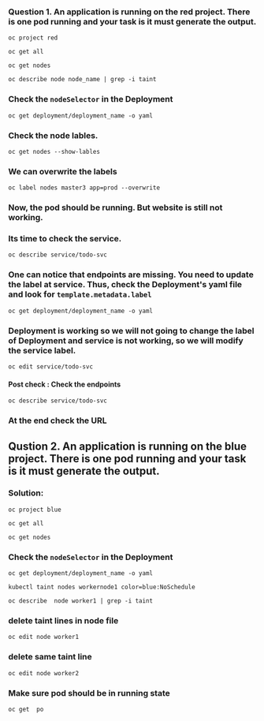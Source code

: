 ### Question 1. An application is running on the red project. There is one pod running and your task is it must generate the output.

```
oc project red
```
```
oc get all
```

```
oc get nodes
```

```
oc describe node node_name | grep -i taint
```

### Check the `nodeSelector` in the Deployment
```
oc get deployment/deployment_name -o yaml 
```

### Check the node lables.
```
oc get nodes --show-lables
```

### We can overwrite the labels 

```
oc label nodes master3 app=prod --overwrite 
```

### Now, the pod should be running. But website is still not working. 
### Its time to check the service.

```
oc describe service/todo-svc
```

### One can notice that endpoints are missing. You need to update the label at service. Thus, check the Deployment's yaml file and look for `template.metadata.label`

```
oc get deployment/deployment_name -o yaml 
```

### Deployment is working so we will not going to change the label of Deployment and service is not working, so we will modify the service label.
```
oc edit service/todo-svc
```

#### Post check : Check the endpoints
```
oc describe service/todo-svc
```

### At the end check the URL 






## Qustion 2. An application is running on the blue project. There is one pod running and your task is it must generate the output.

### Solution:

```
oc project blue
```
```
oc get all
```

```
oc get nodes
```

### Check the `nodeSelector` in the Deployment
```
oc get deployment/deployment_name -o yaml 
```

```
kubectl taint nodes workernode1 color=blue:NoSchedule
```
```
oc describe  node worker1 | grep -i taint
```
### delete taint  lines in node file
``` 
oc edit node worker1    
```
### delete same taint  line
```
oc edit node worker2
```
### Make sure  pod should be in running  state
```
oc get  po
```


